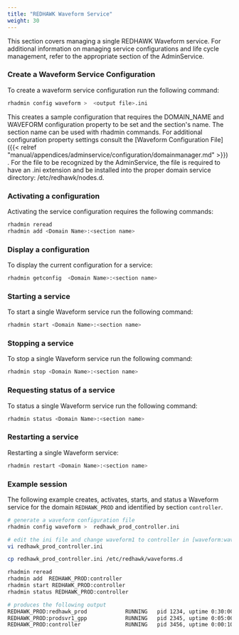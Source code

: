 ```yaml
---
title: "REDHAWK Waveform Service"
weight: 30
---
```


This section covers managing a single REDHAWK Waveform service.  For additional information on managing service configurations and life cycle management, refer to the appropriate section of the AdminService.


### Create a Waveform Service Configuration

To create a waveform service configuration run the following command:

```sh
rhadmin config waveform >  <output file>.ini
```
This creates a sample configuration that requires the DOMAIN_NAME and WAVEFORM configuration property to be set and the section's name. The section name can be used with rhadmin commands. For additional configuration property settings consult the [Waveform Configuration File]({{< relref "manual/appendices/adminservice/configuration/domainmanager.md" >}}) . For the file to be recognized by the AdminService, the file is required to have an .ini extension and be installed into the proper domain service directory: /etc/redhawk/nodes.d.  

### Activating a configuration

Activating the service configuration requires the following commands:

```sh
rhadmin reread
rhadmin add <Domain Name>:<section name>
```

### Display a configuration

To display the current configuration for a service:

```sh
rhadmin getconfig  <Domain Name>:<section name>
```

### Starting a service

To start a single Waveform service run the following command:

```sh
rhadmin start <Domain Name>:<section name>
```

### Stopping a service

To stop a single Waveform service run the following command:

```sh
rhadmin stop <Domain Name>:<section name>
```

### Requesting status of a service

To status a single Waveform service run the following command:

```sh
rhadmin status <Domain Name>:<section name>
```

### Restarting a service

Restarting a single Waveform service:

```sh
rhadmin restart <Domain Name>:<section name>
```


### Example session
The following example creates, activates, starts, and status a Waveform service for the domain `REDHAWK_PROD` and identified by section `controller`.

```sh
# generate a waveform configuration file
rhadmin config waveform >  redhawk_prod_controller.ini

# edit the ini file and change waveform1 to controller in [waveform:waveform1], and set the following properties: DOMAIN_NAME=REDHAWK_PROD, WAVEFORM=controller
vi redhawk_prod_controller.ini

cp redhawk_prod_controller.ini /etc/redhawk/waveforms.d

rhadmin reread
rhadmin add  REDHAWK_PROD:controller
rhadmin start REDHAWK_PROD:controller
rhadmin status REDHAWK_PROD:controller

# produces the following output
REDHAWK_PROD:redhawk_prod            RUNNING   pid 1234, uptime 0:30:00
REDHAWK_PROD:prodsvr1_gpp            RUNNING   pid 2345, uptime 0:05:00
REDHAWK_PROD:controller              RUNNING   pid 3456, uptime 0:00:10

```
